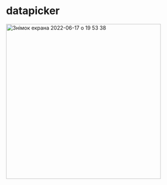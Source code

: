 # datapicker
<img width="422" alt="Знімок екрана 2022-06-17 о 19 53 38" src="https://user-images.githubusercontent.com/102091946/174348266-0eba89c6-7dcd-462e-9987-d5724af0739a.png">

